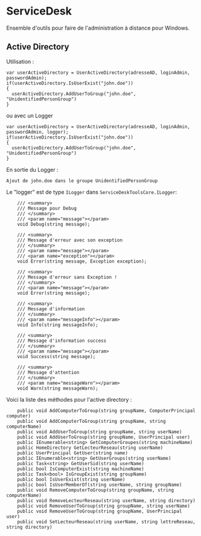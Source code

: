 # ServiceDesk
Ensemble d'outils pour faire de l'administration à distance pour Windows.

## Active Directory

Utilisation :

    var userActiveDirectory = UserActiveDirectory(adresseAD, loginAdmin, passwordAdmin);
    if(userActiveDirectory.IsUserExist("john.doe"))
    {
      userActiveDirectory.AddUserToGroup("john.doe", "UnidentifiedPersonGroup")
    }
     
ou avec un Logger

    var userActiveDirectory = UserActiveDirectory(adresseAD, loginAdmin, passwordAdmin, logger);
    if(userActiveDirectory.IsUserExist("john.doe"))
    {
      userActiveDirectory.AddUserToGroup("john.doe", "UnidentifiedPersonGroup")
    }
En sortie du Logger :    
    
    Ajout de john.doe dans le groupe UnidentifiedPersonGroup
    
Le "logger" est de type `ILogger` dans `ServiceDeskToolsCore.ILogger`:

        /// <summary>
        /// Message pour Debug
        /// </summary>
        /// <param name="message"></param>
        void Debug(string message);

        /// <summary>
        /// Message d'erreur avec son exception
        /// </summary>
        /// <param name="message"></param>
        /// <param name="exception"></param>
        void Error(string message, Exception exception);

        /// <summary>
        /// Message d'erreur sans Exception !
        /// </summary>
        /// <param name="message"></param>
        void Error(string message);

        /// <summary>
        /// Message d'information
        /// </summary>
        /// <param name="messageInfo"></param>
        void Info(string messageInfo);

        /// <summary>
        /// Message d'information success
        /// </summary>
        /// <param name="message"></param>
        void Success(string message);
        
        /// <summary>
        /// Message d'attention
        /// </summary>
        /// <param name="messageWarn"></param>
        void Warn(string messageWarn);
        
Voici la liste des méthodes pour l'active directory :

		public void AddComputerToGroup(string groupName, ComputerPrincipal computer)
		public void AddComputerToGroup(string groupName, string computerName)
		public void AddUserToGroup(string groupName, string userName)
		public void AddUserToGroup(string groupName, UserPrincipal user)
		public IEnumerable<string> GetComputerGroupes(string machineName)
		public HomeDirectory GetLecteurReseau(string userName)
		public UserPrincipal GetUser(string name)
		public IEnumerable<string> GetUserGroups(string userName)
		public Task<string> GetUserSid(string userName)
		public bool IsComputerExist(string machineName)
		public Task<bool> IsGroupExist(string groupName)
		public bool IsUserExist(string userName)
		public bool IsUserMemberOf(string userName, string groupName)
		public void RemoveComputerToGroup(string groupName, string computerName)
		public void RemoveLecteurReseau(string userName, string directory)
		public void RemoveUserToGroup(string groupName, string userName)
		public void RemoveUserToGroup(string groupName, UserPrincipal user)
		public void SetLecteurReseau(string userName, string lettreReseau, string directory)
